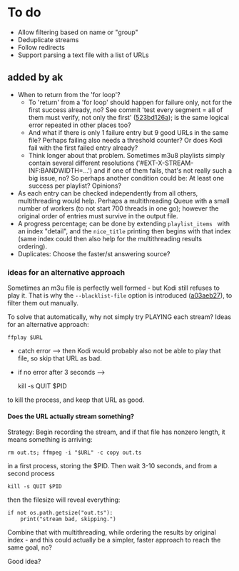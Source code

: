 # To do

- Allow filtering based on name or "group"
- Deduplicate streams
- Follow redirects
- Support parsing a text file with a list of URLs

## added by ak

- When to return from the 'for loop'?
  - To 'return' from a 'for loop' should happen for failure only, not for the first success already, no? See commit 'test every segment = all of them must verify, not only the first' ([523bd126a](https://github.com/drandreaskrueger/iptv-stream-cleaner/commit/523bd126a9169a7b1c5db70e54ba977b1e90743e)); is the same logical error repeated in other places too? 
  - And what if there is only 1 failure entry but 9 good URLs in the same file? Perhaps failing also needs a threshold counter? Or does Kodi fail with the first failed entry already?
  - Think longer about that problem. Sometimes m3u8 playlists simply contain several different resolutions ('#EXT-X-STREAM-INF:BANDWIDTH=...') and if one of them fails, that's not really such a big issue, no? So perhaps another condition could be: At least one success per playlist? Opinions?
- As each entry can be checked independently from all others, multithreading would help. Perhaps a multithreading Queue with a small number of workers (to not start 700 threads in one go); however the original order of entries must survive in the output file.
- A progress percentage; can be done by extending `playlist_items ` with an index "detail", and the `nice_title` printing then begins with that index (same index could then also help for the multithreading results ordering).
- Duplicates: Choose the faster/st answering source?

### ideas for an alternative approach
Sometimes an m3u file is perfectly well formed - but Kodi still refuses to play it. That is why the `--blacklist-file` option is introduced ([a03aeb27](https://github.com/drandreaskrueger/iptv-stream-cleaner/commit/a03aeb276479d1c733e1b20b3429395adb79d92b)), to filter them out manually.

To solve that automatically, why not simply try PLAYING each stream? Ideas for an alternative approach:

    ffplay $URL

* catch error --> then Kodi would probably also not be able to play that file, so skip that URL as bad.
* if no error after 3 seconds --> 

    kill -s QUIT $PID
    
to kill the process, and keep that URL as good.

#### Does the URL actually stream something?

Strategy: Begin recording the stream, and if that file has nonzero length, it means something is arriving:

    rm out.ts; ffmpeg -i "$URL" -c copy out.ts
    
in a first process, storing the $PID. Then wait 3-10 seconds, and from a second process

    kill -s QUIT $PID	

then the filesize will reveal everything:

    if not os.path.getsize("out.ts"):
        print("stream bad, skipping.")

Combine that with multithreading, while ordering the results by original index - and this could actually be a simpler, faster approach to reach the same goal, no?

Good idea?
    